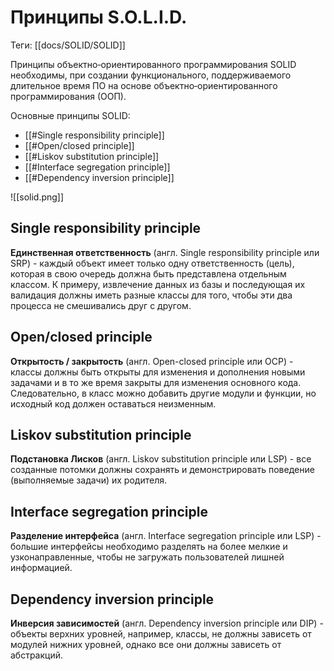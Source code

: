 # Принципы S.O.L.I.D.

Теги: [[docs/SOLID/SOLID]]

Принципы объектно‑ориентированного программирования SOLID необходимы, при создании функционального, поддерживаемого длительное время ПО на основе объектно‑ориентированного программирования (ООП).

Основные принципы SOLID:
- [[#Single responsibility principle]]
- [[#Open/closed principle]]
- [[#Liskov substitution principle]]
- [[#Interface segregation principle]]
- [[#Dependency inversion principle]]

![[solid.png]]

## Single responsibility principle

**Единственная ответственность** (англ. Single responsibility principle или SRP) - каждый объект имеет только одну ответственность (цель), которая в свою очередь должна быть представлена отдельным классом. К примеру, извлечение данных из базы и последующая их валидация должны иметь разные классы для того, чтобы эти два процесса не смешивались друг с другом.
 
## Open/closed principle

**Открытость / закрытость** (англ. Open-closed principle или OCP) - классы должны быть открыты для изменения и дополнения новыми задачами и в то же время закрыты для изменения основного кода. Следовательно, в класс можно добавить другие модули и функции, но исходный код должен оставаться неизменным.

## Liskov substitution principle

**Подстановка Лисков** (англ. Liskov substitution principle или LSP) - все созданные потомки должны сохранять и демонстрировать поведение (выполняемые задачи) их родителя.

## Interface segregation principle

**Разделение интерфейса** (англ. Interface segregation principle или LSP) - большие интерфейсы необходимо разделять на более мелкие и узконаправленные, чтобы не загружать пользователей лишней информацией.

## Dependency inversion principle

**Инверсия зависимостей** (англ. Dependency inversion principle или DIP) - объекты верхних уровней, например, классы, не должны зависеть от модулей нижних уровней, однако все они должны зависеть от абстракций.
